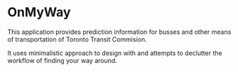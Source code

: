 OnMyWay
=======

This application provides prediction information for busses and other means of transportation of Toronto Transit Commision.

It uses minimalistic approach to design with and attempts to declutter the workflow of finding your way around.